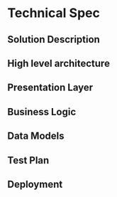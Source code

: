 # Technical Spec

## Solution Description 

## High level architecture 

## Presentation Layer

## Business Logic 

## Data Models

## Test Plan

## Deployment 
